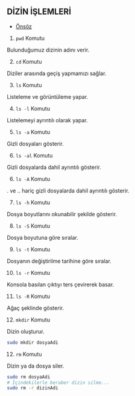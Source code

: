 ## DİZİN İŞLEMLERİ

- [Önsöz](https://github.com/cicekhasan/DersNotlarim)


1. ```pwd``` Komutu

Bulunduğumuz dizinin adını verir.

2. ```cd``` Komutu

Diziler arasında geçiş yapmamızı sağlar.

3. ```ls``` Komutu

Listeleme ve görüntüleme yapar.

4. ```ls -l``` Komutu

Listelemeyi ayrıntılı olarak yapar.

5. ```ls -a``` Komutu

Gizli dosyaları gösterir.

6. ```ls -al``` Komutu

Gizli dosyalarda dahil ayrıntılı gösterir.

6. ```ls -A``` Komutu

. ve .. hariç gizli dosyalarda dahil ayrıntılı gösterir.

7. ```ls -h``` Komutu

Dosya boyutlarını okunabilir şekilde gösterir.

8. ```ls -S``` Komutu

Dosya boyutuna göre sıralar.

9. ```ls -t``` Komutu

Dosyanın değiştirilme tarihine göre sıralar.

10. ```ls -r``` Komutu

Konsola basılan çıktıyı ters çevirerek basar.

11. ```ls -R``` Komutu

Ağaç şeklinde gösterir.

12. ```mkdir``` Komutu

Dizin oluşturur.

```bash
sudo mkdir dosyaAdi
```

12. ```rm``` Komutu

Dizin ya da dosya siler.

```bash
sudo rm dosyaAdi
# İçindekilerle beraber dizin silme...
sudo rm -r dizinAdi
```

